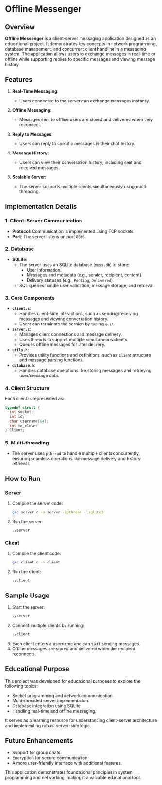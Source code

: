 # Offline Messenger

## Overview

**Offline Messenger** is a client-server messaging application designed as an educational project. It demonstrates key concepts in network programming, database management, and concurrent client handling in a messaging system. The application allows users to exchange messages in real-time or offline while supporting replies to specific messages and viewing message history.

## Features

1. **Real-Time Messaging**:
   - Users connected to the server can exchange messages instantly.

2. **Offline Messaging**:
   - Messages sent to offline users are stored and delivered when they reconnect.

3. **Reply to Messages**:
   - Users can reply to specific messages in their chat history.

4. **Message History**:
   - Users can view their conversation history, including sent and received messages.

5. **Scalable Server**:
   - The server supports multiple clients simultaneously using multi-threading.

## Implementation Details

### 1. **Client-Server Communication**
- **Protocol**: Communication is implemented using TCP sockets.
- **Port**: The server listens on port `8086`.

### 2. **Database**
- **SQLite**:
  - The server uses an SQLite database (`mess.db`) to store:
    - User information.
    - Messages and metadata (e.g., sender, recipient, content).
    - Delivery statuses (e.g., `Pending`, `Delivered`).
  - SQL queries handle user validation, message storage, and retrieval.

### 3. **Core Components**
- **`client.c`**:
  - Handles client-side interactions, such as sending/receiving messages and viewing conversation history.
  - Users can terminate the session by typing `quit`.
- **`server.c`**:
  - Manages client connections and message delivery.
  - Uses threads to support multiple simultaneous clients.
  - Queues offline messages for later delivery.
- **`utils.h`**:
  - Provides utility functions and definitions, such as `Client` structure and message parsing functions.
- **`database.h`**:
  - Handles database operations like storing messages and retrieving user/message data.

### 4. **Client Structure**
Each client is represented as:
```c
typedef struct {
  int socket;
  int id;
  char username[64];
  int to_close;
} Client;
```

### 5. **Multi-threading**
- The server uses `pthread` to handle multiple clients concurrently, ensuring seamless operations like message delivery and history retrieval.

## How to Run

### Server
1. Compile the server code:
   ```bash
   gcc server.c -o server -lpthread -lsqlite3
   ```
2. Run the server:
   ```bash
   ./server
   ```

### Client
1. Compile the client code:
   ```bash
   gcc client.c -o client
   ```
2. Run the client:
   ```bash
   ./client
   ```

## Sample Usage

1. Start the server:
   ```bash
   ./server
   ```
2. Connect multiple clients by running:
   ```bash
   ./client
   ```
3. Each client enters a username and can start sending messages.
4. Offline messages are stored and delivered when the recipient reconnects.

## Educational Purpose

This project was developed for educational purposes to explore the following topics:
- Socket programming and network communication.
- Multi-threaded server implementation.
- Database integration using SQLite.
- Handling real-time and offline messaging.

It serves as a learning resource for understanding client-server architecture and implementing robust server-side logic.

## Future Enhancements

- Support for group chats.
- Encryption for secure communication.
- A more user-friendly interface with additional features. 

This application demonstrates foundational principles in system programming and networking, making it a valuable educational tool.
